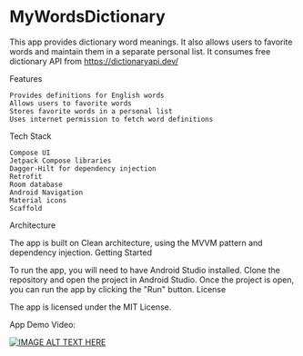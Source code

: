 # MyWordsDictionary
This app provides dictionary word meanings. It also allows users to favorite words and maintain them in a separate personal list. It consumes free dictionary API from https://dictionaryapi.dev/

Features

    Provides definitions for English words
    Allows users to favorite words
    Stores favorite words in a personal list
    Uses internet permission to fetch word definitions

Tech Stack

    Compose UI
    Jetpack Compose libraries
    Dagger-Hilt for dependency injection
    Retrofit
    Room database
    Android Navigation
    Material icons
    Scaffold

Architecture

The app is built on Clean architecture, using the MVVM pattern and dependency injection.
Getting Started

To run the app, you will need to have Android Studio installed. Clone the repository and open the project in Android Studio. Once the project is open, you can run the app by clicking the "Run" button.
License

The app is licensed under the MIT License.

App Demo Video:

[![IMAGE ALT TEXT HERE](https://img.youtube.com/vi/jPjXgHIA-ec/0.jpg)](https://www.youtube.com/watch?v=jPjXgHIA-ec)
